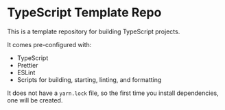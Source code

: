 # TypeScript Template Repo

This is a template repository for building TypeScript projects.

It comes pre-configured with:

- TypeScript
- Prettier
- ESLint
- Scripts for building, starting, linting, and formatting

It does not have a `yarn.lock` file, so the first time you install dependencies, one will be created.
